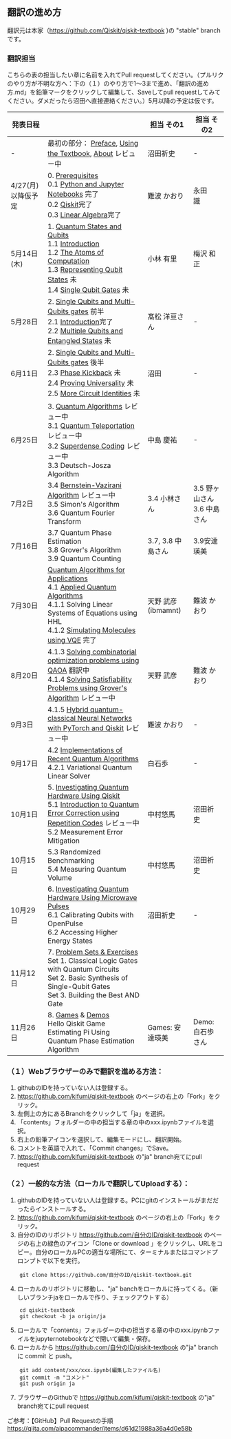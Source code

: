 ## 翻訳の進め方

翻訳元は本家（https://github.com/Qiskit/qiskit-textbook )の "stable" branchです。

### 翻訳担当
こちらの表の担当したい章に名前を入れてPull requestしてください。（プルリクのやり方が不明な方へ：下の（１）のやり方で1〜3まで進め、「翻訳の進め方.md」を鉛筆マークをクリックして編集して、Saveしてpull requestしてみてください。ダメだったら沼田へ直接連絡ください。）5月以降の予定は仮です。

|発表日程|  |担当 その1 |担当 その2  |
|---|---|---|---|
|-|最初の部分： [Preface](https://github.com/kifumi/qiskit-textbook/blob/ja/content/preface.md), [Using the Textbook](https://github.com/kifumi/qiskit-textbook/blob/ja/content/using-the-textbook.ipynb), [About](https://github.com/kifumi/qiskit-textbook/blob/ja/content/about.ipynb) レビュー中  |沼田祈史|-|
|4/27(月)<br/>以降仮予定|0. [Prerequisites](https://github.com/kifumi/qiskit-textbook/tree/ja/content/ch-prerequisites) <br/>     0.1 [Python and Jupyter Notebooks](https://github.com/kifumi/qiskit-textbook/blob/ja/content/ch-prerequisites/python-and-jupyter-notebooks.ipynb) 完了<br/>0.2 [Qiskit](https://github.com/kifumi/qiskit-textbook/blob/ja/content/ch-prerequisites/qiskit.ipynb)完了<br/>0.3 [Linear Algebra](https://github.com/kifumi/qiskit-textbook/blob/ja/content/ch-prerequisites/linear_algebra.ipynb)完了| 難波 かおり | 永田　識 |
  |5月14日(木)|1. [Quantum States and Qubits](https://github.com/kifumi/qiskit-textbook/tree/ja/content/ch-states)  <br/> 1.1 [Introduction](https://github.com/kifumi/qiskit-textbook/blob/ja/content/ch-states/introduction.ipynb)  <br/> 1.2 [The Atoms of Computation](https://github.com/kifumi/qiskit-textbook/blob/ja/content/ch-states/atoms-computation.ipynb) <br/> 1.3 [Representing Qubit States](https://github.com/kifumi/qiskit-textbook/blob/ja/content/ch-states/representing-qubit-states.ipynb) 未<br/> 1.4 [Single Qubit Gates](https://github.com/kifumi/qiskit-textbook/blob/ja/content/ch-states/single-qubit-gates.ipynb) 未  | 小林 有里 | 梅沢 和正 |
|5月28日 |2. [Single Qubits and Multi-Qubits gates](https://github.com/kifumi/qiskit-textbook/tree/ja/content/ch-gates) 前半 <br/> 2.1 [Introduction](https://github.com/kifumi/qiskit-textbook/blob/ja/content/ch-gates/introduction.ipynb)完了<br/> 2.2 [Multiple Qubits and Entangled States](https://github.com/kifumi/qiskit-textbook/blob/ja/content/ch-gates/multiple-qubits-entangled-states.ipynb) 未<br/>    |髙松 洋亘さん |  -|
|6月11日|2. [Single Qubits and Multi-Qubits gates](https://github.com/kifumi/qiskit-textbook/tree/ja/content/ch-gates) 後半 <br/>2.3 [Phase Kickback](https://github.com/kifumi/qiskit-textbook/blob/ja/content/ch-gates/phase-kickback.ipynb) 未<br/> 2.4 [Proving Universality](https://github.com/kifumi/qiskit-textbook/blob/ja/content/ch-gates/proving-universality.ipynb) 未<br/> 2.5 [More Circuit Identities](https://github.com/kifumi/qiskit-textbook/blob/ja/content/ch-gates/more-circuit-identities.ipynb) 未<br/>|沼田|-|
|6月25日|3. [Quantum Algorithms](https://github.com/kifumi/qiskit-textbook/blob/ja/content/ch-algorithms/index.md) レビュー中  <br/> 3.1 [Quantum Teleportation](https://github.com/kifumi/qiskit-textbook/blob/ja/content/ch-algorithms/teleportation.ipynb) レビュー中 <br/>3.2 [Superdense Coding](https://github.com/kifumi/qiskit-textbook/blob/ja/content/ch-algorithms/superdense-coding.ipynb) レビュー中 <br/>3.3 Deutsch-Josza Algorithm  | 中島 慶祐 | -|
|7月2日|3.4 [Bernstein-Vazirani Algorithm](https://github.com/kifumi/qiskit-textbook/blob/ja/content/ch-algorithms/bernstein-vazirani.ipynb) レビュー中 <br/>3.5 Simon's Algorithm <br/>3.6 Quantum Fourier Transform | 3.4 小林さん|3.5 野ヶ山さん<br/>3.6 中島さん|
|7月16日| 3.7 Quantum Phase Estimation <br/>3.8 Grover's Algorithm <br/>3.9 Quantum Counting <br/> |3.7, 3.8 中島さん|3.9安達瑛美|
|7月30日|[Quantum Algorithms for Applications](https://github.com/kifumi/qiskit-textbook/blob/ja/content/ch-applications/algs_for_apps_index.md)</br>4.1 [Applied Quantum Algorithms](https://github.com/kifumi/qiskit-textbook/blob/ja/content/ch-applications/apps_index.md)<br/>4.1.1 Solving Linear Systems of Equations using HHL <br/>4.1.2 [Simulating Molecules using VQE](https://github.com/kifumi/qiskit-textbook/blob/ja/content/ch-applications/vqe-molecules.ipynb) 完了<br/>| 天野 武彦(ibmamnt) | 難波 かおり |
|8月20日|4.1.3 [Solving combinatorial optimization problems using QAOA](https://github.com/kifumi/qiskit-textbook/blob/ja/content/ch-applications/qaoa.ipynb) 翻訳中 <br/>4.1.4 [Solving Satisfiability Problems using Grover's Algorithm](https://github.com/kifumi/qiskit-textbook/blob/ja/content/ch-applications/satisfiability-grover.ipynb) レビュー中 <br/>|天野 武彦|難波 かおり|
|9月3日|4.1.5 [Hybrid quantum-classical Neural Networks with PyTorch and Qiskit](https://github.com/kifumi/qiskit-textbook/blob/ja/content/ch-machine-learning/machine-learning-qiskit-pytorch.ipynb) レビュー中 <br/>|難波 かおり|-|
|9月17日|4.2 [Implementations of Recent Quantum Algorithms](https://github.com/kifumi/qiskit-textbook/blob/ja/content/ch-applications/imp_index.md) <br/>4.2.1 Variational Quantum Linear Solver|白石歩|-|
|10月1日|5. [Investigating Quantum Hardware Using Qiskit](https://github.com/kifumi/qiskit-textbook/blob/ja/content/ch-quantum-hardware/index-circuits.md)<br/> 5.1 [Introduction to Quantum Error Correction using Repetition Codes](https://github.com/kifumi/qiskit-textbook/blob/ja/content/ch-quantum-hardware/error-correction-repetition-code.ipynb) レビュー中 <br/>5.2 Measurement Error Mitigation <br/> | 中村悠馬 |沼田祈史|
|10月15日|5.3 Randomized Benchmarking <br/>5.4 Measuring Quantum Volume <br/>  |中村悠馬 |沼田祈史|
|10月29日|6. [Investigating Quantum Hardware Using Microwave Pulses](https://github.com/kifumi/qiskit-textbook/tree/ja/content/ch-quantum-hardware)<br/>6.1 Calibrating Qubits with OpenPulse <br/>6.2 Accessing Higher Energy States  <br/>   | 沼田祈史 | - |
|11月12日|7. [Problem Sets & Exercises](https://github.com/kifumi/qiskit-textbook/tree/ja/content/ch-ex)<br/>Set 1. Classical Logic Gates with Quantum Circuits <br/>Set 2. Basic Synthesis of Single-Qubit Gates <br/>Set 3. Building the Best AND Gate|||
|11月26日|8. [Games](https://github.com/kifumi/qiskit-textbook/blob/ja/content/ch-ex/hello-qiskit.ipynb) & [Demos](https://github.com/kifumi/qiskit-textbook/tree/ja/content/ch-demos)<br/> Hello Qiskit Game <br/>Estimating Pi Using Quantum Phase Estimation Algorithm|Games: 安達瑛美 | Demo:白石歩さん|



### （１）Webブラウザーのみで翻訳を進める方法：
1. githubのIDを持っていない人は登録する。
2. https://github.com/kifumi/qiskit-textbook のページの右上の「Fork」をクリック。
3. 左側上の方にあるBranchをクリックして「ja」を選択。
4. 「contents」フォルダーの中の担当する章の中のxxx.ipynbファイルを選択。
5. 右上の鉛筆アイコンを選択して、編集モードにし、翻訳開始。
6. コメントを英語で入れて、「Commit changes」でSave。
7. https://github.com/kifumi/qiskit-textbook の"ja" branch宛てにpull request

### （２）一般的な方法（ローカルで翻訳してUploadする）：
1. githubのIDを持っていない人は登録する。PCにgitのインストールがまだだったらインストールする。
2. https://github.com/kifumi/qiskit-textbook のページの右上の「Fork」をクリック。
3. 自分のIDのリポジトリ https://github.com/自分のID/qiskit-textbook のページの右上の緑色のアイコン「Clone or download 」をクリックし、URLをコピー。自分のローカルPCの適当な場所にて、ターミナルまたはコマンドプロンプトで以下を実行。
```
    git clone https://github.com/自分のID/qiskit-textbook.git
```

4. ローカルのリポジトリに移動し、"ja" banchをローカルに持ってくる。（新しいブランチjaをローカルで作り、チェックアウトする）
```
    cd qiskit-textbook
    git checkout -b ja origin/ja
```

5. ローカルで「contents」フォルダーの中の担当する章の中のxxx.ipynbファイルをjupyternotebookなどで開いて編集・保存。
6. ローカルから https://github.com/自分のID/qiskit-textbook  の"ja" branch に commit と push。
```
    git add content/xxx/xxx.ipynb(編集したファイル名)
    git commit -m "コメント"
    git push origin ja
```
7. ブラウザーのGithubで https://github.com/kifumi/qiskit-textbook の"ja" branch宛てにpull request

ご参考：【GitHub】Pull Requestの手順 https://qiita.com/aipacommander/items/d61d21988a36a4d0e58b
